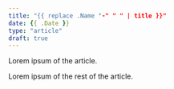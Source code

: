 ```yaml
---
title: "{{ replace .Name "-" " " | title }}"
date: {{ .Date }}
type: "article"
draft: true
---
```


Lorem ipsum of the article.
<!-- more -->
Lorem ipsum of the rest of the article.